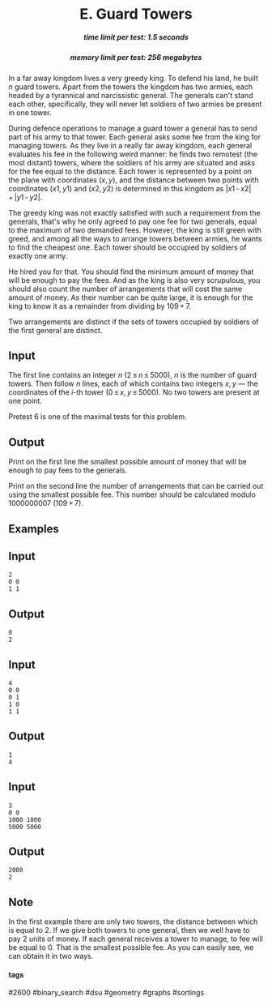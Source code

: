 <h1 style='text-align: center;'> E. Guard Towers</h1>

<h5 style='text-align: center;'>time limit per test: 1.5 seconds</h5>
<h5 style='text-align: center;'>memory limit per test: 256 megabytes</h5>

In a far away kingdom lives a very greedy king. To defend his land, he built *n* guard towers. Apart from the towers the kingdom has two armies, each headed by a tyrannical and narcissistic general. The generals can't stand each other, specifically, they will never let soldiers of two armies be present in one tower.

During defence operations to manage a guard tower a general has to send part of his army to that tower. Each general asks some fee from the king for managing towers. As they live in a really far away kingdom, each general evaluates his fee in the following weird manner: he finds two remotest (the most distant) towers, where the soldiers of his army are situated and asks for the fee equal to the distance. Each tower is represented by a point on the plane with coordinates (*x*, *y*), and the distance between two points with coordinates (*x*1, *y*1) and (*x*2, *y*2) is determined in this kingdom as |*x*1 - *x*2| + |*y*1 - *y*2|.

The greedy king was not exactly satisfied with such a requirement from the generals, that's why he only agreed to pay one fee for two generals, equal to the maximum of two demanded fees. However, the king is still green with greed, and among all the ways to arrange towers between armies, he wants to find the cheapest one. Each tower should be occupied by soldiers of exactly one army.

He hired you for that. You should find the minimum amount of money that will be enough to pay the fees. And as the king is also very scrupulous, you should also count the number of arrangements that will cost the same amount of money. As their number can be quite large, it is enough for the king to know it as a remainder from dividing by 109 + 7.

Two arrangements are distinct if the sets of towers occupied by soldiers of the first general are distinct.

## Input

The first line contains an integer *n* (2 ≤ *n* ≤ 5000), *n* is the number of guard towers. Then follow *n* lines, each of which contains two integers *x*, *y* — the coordinates of the *i*-th tower (0 ≤ *x*, *y* ≤ 5000). No two towers are present at one point.

Pretest 6 is one of the maximal tests for this problem.

## Output

Print on the first line the smallest possible amount of money that will be enough to pay fees to the generals. 

Print on the second line the number of arrangements that can be carried out using the smallest possible fee. This number should be calculated modulo 1000000007 (109 + 7).

## Examples

## Input


```
2  
0 0  
1 1  

```
## Output


```
0  
2  

```
## Input


```
4  
0 0  
0 1  
1 0  
1 1  

```
## Output


```
1  
4  

```
## Input


```
3  
0 0  
1000 1000  
5000 5000  

```
## Output


```
2000  
2  

```
## Note

In the first example there are only two towers, the distance between which is equal to 2. If we give both towers to one general, then we well have to pay 2 units of money. If each general receives a tower to manage, to fee will be equal to 0. That is the smallest possible fee. As you can easily see, we can obtain it in two ways.



#### tags 

#2600 #binary_search #dsu #geometry #graphs #sortings 